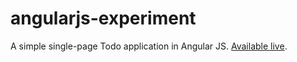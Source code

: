 angularjs-experiment
====================

A simple single-page Todo application in Angular JS. [Available live][].

[Available live]: http://htmlpreview.github.com/?https://github.com/loki2302/angularjs-experiment/blob/master/retask.html
